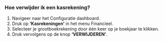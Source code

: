 ### Hoe verwijder ik een kasrekening?
1.	Navigeer naar het Configuratie dashboard.
2.	Druk op **‘Kasrekeningen’** in het menu Financieel. 
3.	Selecteer je grootboekrekening door één keer op je boekjaar te klikken. 
4.	Druk vervolgens op de knop **‘VERWIJDEREN’**.

